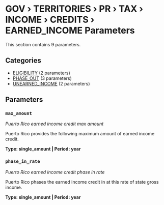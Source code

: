 # GOV › TERRITORIES › PR › TAX › INCOME › CREDITS › EARNED_INCOME Parameters

This section contains 9 parameters.

## Categories

- [ELIGIBILITY](eligibility/index.md) (2 parameters)
- [PHASE_OUT](phase_out/index.md) (3 parameters)
- [UNEARNED_INCOME](unearned_income/index.md) (2 parameters)

## Parameters

### `max_amount`
*Puerto Rico earned income credit max amount*

Puerto Rico provides the following maximum amount of earned income credit.

**Type: single_amount | Period: year**


### `phase_in_rate`
*Puerto Rico earned income credit phase in rate*

Puerto Rico phases the earned income credit in at this rate of state gross income.

**Type: single_amount | Period: year**

